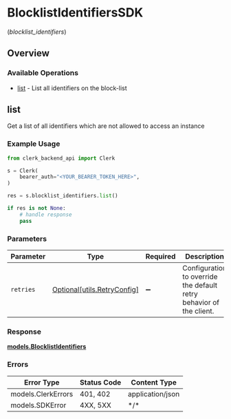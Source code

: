 # BlocklistIdentifiersSDK
(*blocklist_identifiers*)

## Overview

### Available Operations

* [list](#list) - List all identifiers on the block-list

## list

Get a list of all identifiers which are not allowed to access an instance

### Example Usage

```python
from clerk_backend_api import Clerk

s = Clerk(
    bearer_auth="<YOUR_BEARER_TOKEN_HERE>",
)

res = s.blocklist_identifiers.list()

if res is not None:
    # handle response
    pass

```

### Parameters

| Parameter                                                           | Type                                                                | Required                                                            | Description                                                         |
| ------------------------------------------------------------------- | ------------------------------------------------------------------- | ------------------------------------------------------------------- | ------------------------------------------------------------------- |
| `retries`                                                           | [Optional[utils.RetryConfig]](../../models/utils/retryconfig.md)    | :heavy_minus_sign:                                                  | Configuration to override the default retry behavior of the client. |

### Response

**[models.BlocklistIdentifiers](../../models/blocklistidentifiers.md)**

### Errors

| Error Type         | Status Code        | Content Type       |
| ------------------ | ------------------ | ------------------ |
| models.ClerkErrors | 401, 402           | application/json   |
| models.SDKError    | 4XX, 5XX           | \*/\*              |